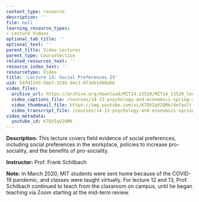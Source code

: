 ```yaml
---
content_type: resource
description: ''
file: null
learning_resource_types:
- Lecture Videos
optional_tab_title: ''
optional_text: ''
parent_title: Video Lectures
parent_type: CourseSection
related_resources_text: ''
resource_index_text: ''
resourcetype: Video
title: 'Lecture 13: Social Preferences IV'
uid: 54fd1243-5be7-324b-dec3-873eb1d80a66
video_files:
  archive_url: https://archive.org/download/MIT14.13S20/MIT14_13S20_lec13_300k.mp4
  video_captions_file: /courses/14-13-psychology-and-economics-spring-2020/30c35686f4e0562aa31223b939fab415_K7QVIqV2QMk.vtt
  video_thumbnail_file: https://img.youtube.com/vi/K7QVIqV2QMk/default.jpg
  video_transcript_file: /courses/14-13-psychology-and-economics-spring-2020/351ca3ab13cc2a0aee0488c5c7d201bc_K7QVIqV2QMk.pdf
video_metadata:
  youtube_id: K7QVIqV2QMk
---
```


**Description:** This lecture covers field evidence of social preferences, including social preferences in the workplace, policies to increase pro-sociality, and the benefits of pro-sociality.

**Instructor:** Prof. Frank Schilbach

**Note:** In March 2020, MIT students were sent home because of the COVID-19 pandemic, and classes were taught virtually. For lecture 12 and 13, Prof. Schilbach continued to teach from the classroom on campus, until he began teaching via Zoom starting at the mid-term review.
